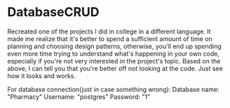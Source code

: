 # DatabaseCRUD
 
Recreated one of the projects I did in college in a different language. It made me realize that it's better to spend a sufficient amount of time on planning and choosing design patterns, otherwise, you'll end up spending even more time trying to understand what's happening in your own code, especially if you're not very interested in the project's topic. Based on the above, I can tell you that you're better off not looking at the code. Just see how it looks and works. 

For database connection(just in case something wrong): 
Database name: "Pharmacy"
Username: "postgres"
Password: "1"

